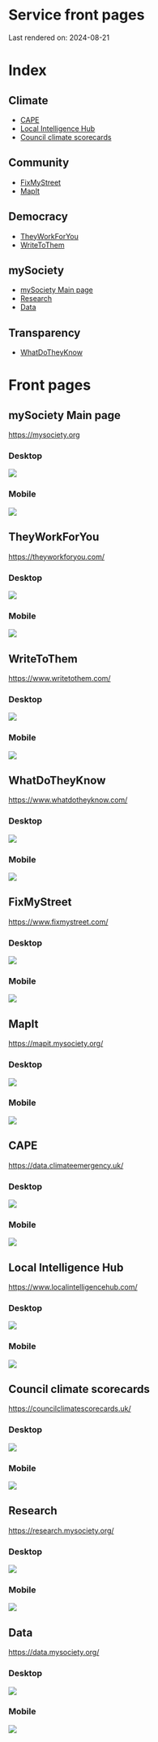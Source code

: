 
# Service front pages

Last rendered on: 2024-08-21

# Index

## Climate
- [CAPE](#cape)
- [Local Intelligence Hub](#local-intelligence-hub)
- [Council climate scorecards](#council-climate-scorecards)

## Community
- [FixMyStreet](#fixmystreet)
- [MapIt](#mapit)

## Democracy
- [TheyWorkForYou](#theyworkforyou)
- [WriteToThem](#writetothem)

## mySociety
- [mySociety Main page](#mysociety-main-page)
- [Research](#research)
- [Data](#data)

## Transparency
- [WhatDoTheyKnow](#whatdotheyknow)


# Front pages



## mySociety Main page

https://mysociety.org

### Desktop

![](images/mysociety-org-full-screen.png)

### Mobile

![](images/mysociety-org-mobile.png)




## TheyWorkForYou

https://theyworkforyou.com/

### Desktop

![](images/theyworkforyou-full-screen.png)

### Mobile

![](images/theyworkforyou-mobile.png)




## WriteToThem

https://www.writetothem.com/

### Desktop

![](images/writetothem-full-screen.png)

### Mobile

![](images/writetothem-mobile.png)




## WhatDoTheyKnow

https://www.whatdotheyknow.com/

### Desktop

![](images/wdtk-full-screen.png)

### Mobile

![](images/wdtk-mobile.png)




## FixMyStreet

https://www.fixmystreet.com/

### Desktop

![](images/fms-full-screen.png)

### Mobile

![](images/fms-mobile.png)




## MapIt

https://mapit.mysociety.org/

### Desktop

![](images/mapit-full-screen.png)

### Mobile

![](images/mapit-mobile.png)




## CAPE

https://data.climateemergency.uk/

### Desktop

![](images/cape-full-screen.png)

### Mobile

![](images/cape-mobile.png)




## Local Intelligence Hub

https://www.localintelligencehub.com/

### Desktop

![](images/lih-full-screen.png)

### Mobile

![](images/lih-mobile.png)




## Council climate scorecards

https://councilclimatescorecards.uk/

### Desktop

![](images/scorecards-full-screen.png)

### Mobile

![](images/scorecards-mobile.png)




## Research

https://research.mysociety.org/

### Desktop

![](images/research-site-full-screen.png)

### Mobile

![](images/research-site-mobile.png)




## Data

https://data.mysociety.org/

### Desktop

![](images/data-portal-full-screen.png)

### Mobile

![](images/data-portal-mobile.png)


